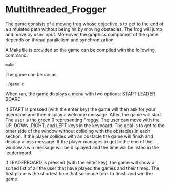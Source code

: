 # Multithreaded_Frogger
The game consists of a moving frog whose objective is to get to the end of a simulated path without being hit by moving obstacles. The frog will jump and move by user input. Moreover, the graphics component of the game depends on thread parallelism and synchronization.

A Makefile is provided so the game can be compiled with the following command:
~~~C
make
~~~

The game can be ran as:
~~~C
./game.c
~~~

When ran, the game displays a menu with two options:
START
LEADER BOARD

If START is pressed (with the enter key) the game will then ask for your username and then display a welcome message.
After, the game will start. The user is the green 0 representing Froggy. 
The user can move with the UP, DOWN, RIGHT, and LEFT keys in the keyboard.
The goal is to get to the other side of the window without colliding with the obstacles in each section.
If the player collides with an obstacle the game will finish and display a loss message.
If the player manages to get to the end of the window a win message will be displayed and the time will be listed in the leaderboard.

If LEADERBOARD is pressed (with the enter key), the game will show a sorted list of all the user that have played the games and their times.
The first place is the shortest time that someone took to finish and win the game.



